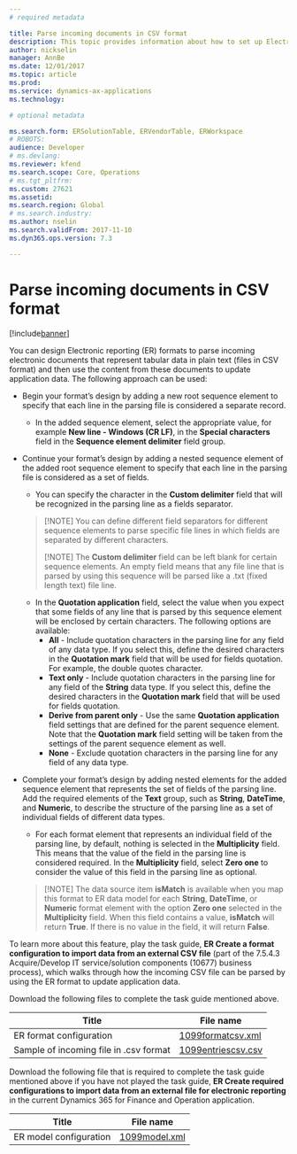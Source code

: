 ```yaml
---
# required metadata

title: Parse incoming documents in CSV format
description: This topic provides information about how to set up Electronic reporting (ER) formats to parse incoming CSV formatted documents. 
author: nickselin
manager: AnnBe
ms.date: 12/01/2017
ms.topic: article
ms.prod: 
ms.service: dynamics-ax-applications
ms.technology: 

# optional metadata

ms.search.form: ERSolutionTable, ERVendorTable, ERWorkspace
# ROBOTS: 
audience: Developer
# ms.devlang: 
ms.reviewer: kfend
ms.search.scope: Core, Operations
# ms.tgt_pltfrm: 
ms.custom: 27621
ms.assetid: 
ms.search.region: Global
# ms.search.industry: 
ms.author: nselin
ms.search.validFrom: 2017-11-10
ms.dyn365.ops.version: 7.3

---
```

# Parse incoming documents in CSV format
[!include[banner](../includes/banner.md)]

You can design Electronic reporting (ER) formats to parse incoming electronic documents that represent tabular data in plain text (files in CSV format) and then use the content from these documents to update application data. The following approach can be used:

+ Begin your format’s design by adding a new root sequence element to specify that each line in the parsing file is considered a separate record.
  + In the added sequence element, select the appropriate value, for example **New line - Windows (CR LF)**, in the **Special characters** field in the **Sequence element delimiter** field group.
+ Continue your format’s design by adding a nested sequence element of the added root sequence element to specify that each line in the parsing file is considered as a set of fields.
  + You can specify the character in the **Custom delimiter** field that will be recognized in the parsing line as a fields separator.
  >
  > [!NOTE]
  > You can define different field separators for different sequence elements to parse specific file lines in which fields are separated by different characters.
  >
  > [!NOTE]
  > The **Custom delimiter** field can be left blank for certain sequence elements. An empty field means that any file line that is parsed by using this sequence will be parsed like a .txt (fixed length text) file line.
  
  + In the **Quotation application** field, select the value when you expect that some fields of any line that is parsed by this sequence element will be enclosed by certain characters. The following options are available:
    + **All** - Include quotation characters in the parsing line for any field of any data type. If you select this, define the desired characters in the **Quotation mark** field that will be used for fields quotation. For example, the double quotes character.
    + **Text only** - Include quotation characters in the parsing line for any field of the **String** data type. If you select this, define the desired characters in the **Quotation mark** field that will be used for fields quotation.
    + **Derive from parent only** - Use the same **Quotation application** field settings that are defined for the parent sequence element. Note that the **Quotation mark** field setting will be taken from the settings of the parent sequence element as well.
    + **None** - Exclude quotation characters in the parsing line for any field of any data type.
+ Complete your format’s design by adding nested elements for the added sequence element that represents the set of fields of the parsing line. Add the required elements of the **Text** group, such as **String**, **DateTime**, and **Numeric**, to describe the structure of the parsing line as a set of individual fields of different data types.
  + For each format element that represents an individual field of the parsing line, by default, nothing is selected in the **Multiplicity** field. This means that the value of the field in the parsing line is considered required. In the **Multiplicity** field, select **Zero one** to consider the value of this field in the parsing line as optional.
  >
  > [!NOTE]
  > The data source item **isMatch** is available when you map this format to ER data model for each **String**, **DateTime**, or **Numeric** format element with the option **Zero one** selected in the **Multiplicity** field. When this field contains a value,  **isMatch** will return **True**. If there is no value in the field, it will return **False**.

To learn more about this feature, play the task guide, **ER Create a format configuration to import data from an external CSV file** (part of the 7.5.4.3 Acquire/Develop IT service/solution components (10677) business process), which walks through how the incoming CSV file can be parsed by using the ER format to update application data.

Download the following files to complete the task guide mentioned above.

| Title                                  | File name          |
|----------------------------------------|--------------------|
| ER format configuration                | [1099formatcsv.xml](https://go.microsoft.com/fwlink/?linkid=862266)  |
| Sample of incoming file in .csv format | [1099entriescsv.csv](https://go.microsoft.com/fwlink/?linkid=862266) |

Download the following file that is required to complete the task guide mentioned above if you have not played the task guide, **ER Create required configurations to import data from an external file for electronic reporting** in the current Dynamics 365 for Finance and Operation application.

| Title                                  | File name          |
|----------------------------------------|--------------------|
| ER model configuration               | [1099model.xml](https://go.microsoft.com/fwlink/?linkid=862266)  |
